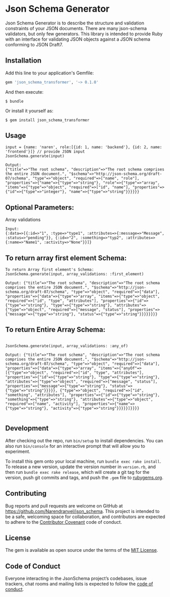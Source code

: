# Json Schema Generator

Json Schema Generator is to describe the structure and validation constraints of your JSON documents. There are many json-schema validators, but only few generators. This library is intended to provide Ruby with an interface for validating JSON objects against a JSON schema conforming to JSON Draft7.

## Installation

Add this line to your application's Gemfile:

```ruby
gem 'json_schema_transformer', '~> 0.1.0'
```

And then execute:

    $ bundle

Or install it yourself as:

    $ gem install json_schema_transformer

## Usage

```
input = {name: 'naren', role:[{id: 1, name: 'backend'}, {id: 2, name: 'frontend'}]} // provide JSON input
JsonSchema.generate(input)

Output:
{"title"=>"The root schema", "description"=>"The root schema comprises the entire JSON document.", "$schema"=>"http://json-schema.org/draft-07/schema", "type"=>"object", "required"=>["name", "role"], "properties"=>{"name"=>{"type"=>"string"}, "role"=>{"type"=>"array", "items"=>{"type"=>"object", "required"=>["id", "name"], "properties"=>{"id"=>{"type"=>"integer"}, "name"=>{"type"=>"string"}}}}}}
```
## Optional Parameters:

Array validations
```
Input:
{:data=>[{:id=>"1", :type=>"type1", :attributes=>{:message=>"Message", :status=>"pending"}}, {:id=>"2", :something=>"typ2", :attributes=>{:name=>"Name1", :activity=>"None"}}]} 

```
## To return array first element Schema:
```
To return Array first element's Schema:
JsonSchema.generate(input, array_validations: :first_element)

Output: {"title"=>"The root schema", "description"=>"The root schema comprises the entire JSON document.", "$schema"=>"http://json-schema.org/draft-07/schema", "type"=>"object", "required"=>["data"], "properties"=>{"data"=>{"type"=>"array", "items"=>{"type"=>"object", "required"=>["id", "type", "attributes"], "properties"=>{"id"=>{"type"=>"string"}, "type"=>{"type"=>"string"}, "attributes"=>{"type"=>"object", "required"=>["message", "status"], "properties"=>{"message"=>{"type"=>"string"}, "status"=>{"type"=>"string"}}}}}}}}
```
## To return Entire Array Schema:

```

JsonSchema.generate(input, array_validations: :any_of)

Output: {"title"=>"The root schema", "description"=>"The root schema comprises the entire JSON document.", "$schema"=>"http://json-schema.org/draft-07/schema", "type"=>"object", "required"=>["data"], "properties"=>{"data"=>{"type"=>"array", "items"=>{"anyOf"=>[{"type"=>"object", "required"=>["id", "type", "attributes"], "properties"=>{"id"=>{"type"=>"string"}, "type"=>{"type"=>"string"}, "attributes"=>{"type"=>"object", "required"=>["message", "status"], "properties"=>{"message"=>{"type"=>"string"}, "status"=>{"type"=>"string"}}}}}, {"type"=>"object", "required"=>["id", "something", "attributes"], "properties"=>{"id"=>{"type"=>"string"}, "something"=>{"type"=>"string"}, "attributes"=>{"type"=>"object", "required"=>["name", "activity"], "properties"=>{"name"=>{"type"=>"string"}, "activity"=>{"type"=>"string"}}}}}]}}}} 


```

## Development

After checking out the repo, run `bin/setup` to install dependencies. You can also run `bin/console` for an interactive prompt that will allow you to experiment.

To install this gem onto your local machine, run `bundle exec rake install`. To release a new version, update the version number in `version.rb`, and then run `bundle exec rake release`, which will create a git tag for the version, push git commits and tags, and push the `.gem` file to [rubygems.org](https://rubygems.org).

## Contributing

Bug reports and pull requests are welcome on GitHub at https://github.com/Narendranvel/json_schema. This project is intended to be a safe, welcoming space for collaboration, and contributors are expected to adhere to the [Contributor Covenant](http://contributor-covenant.org) code of conduct.

## License

The gem is available as open source under the terms of the [MIT License](https://opensource.org/licenses/MIT).

## Code of Conduct

Everyone interacting in the JsonSchema project’s codebases, issue trackers, chat rooms and mailing lists is expected to follow the [code of conduct](https://github.com/Narendranvel/json_schema/blob/master/CODE_OF_CONDUCT.md).
